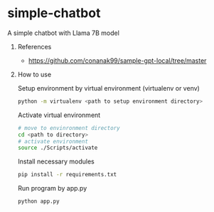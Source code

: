 # simple-chatbot
A simple chatbot with Llama 7B model
1. References
   - https://github.com/conanak99/sample-gpt-local/tree/master
2. How to use

   Setup environment by virtual environment (virtualenv or venv)
   ```sh
   python -m virtualenv <path to setup environment directory>
   ```
   Activate virtual environment
   ```sh
   # move to envinronment directory
   cd <path to directory>
   # activate environment
   source ./Scripts/activate
   ```
   Install necessary modules
   ```sh
   pip install -r requirements.txt
   ```
   Run program by app.py
   ```sh
   python app.py
   ```

